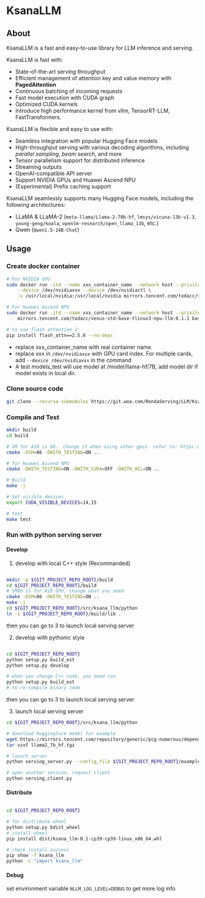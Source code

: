 # KsanaLLM

## About

KsanaLLM is a fast and easy-to-use library for LLM inference and serving.

KsanaLLM is fast with:

- State-of-the-art serving throughput
- Efficient management of attention key and value memory with **PagedAttention**
- Continuous batching of incoming requests
- Fast model execution with CUDA graph
- Optimized CUDA kernels
- Introduce high performance kernel from vllm, TensorRT-LLM, FastTransformers.

KsanaLLM is flexible and easy to use with:

- Seamless integration with popular Hugging Face models
- High-throughput serving with various decoding algorithms, including *parallel sampling*, *beam search*, and more
- Tensor parallelism support for distributed inference
- Streaming outputs
- OpenAI-compatible API server
- Support NVIDIA GPUs and Huawei Ascend NPU
- (Experimental) Prefix caching support

KsanaLLM seamlessly supports many Hugging Face models, including the following architectures:

- LLaMA & LLaMA-2 (`meta-llama/Llama-2-70b-hf`, `lmsys/vicuna-13b-v1.3`, `young-geng/koala`, `openlm-research/open_llama_13b`, etc.)
- Qwen (`Qwen1.5-14B-Chat`)

## Usage

### Create docker container

```bash
# For NVIDIA GPU
sudo docker run -itd --name xxx_container_name --network host --privileged \
    --device /dev/nvidiaxxx --device /dev/nvidiactl \
    -v /usr/local/nvidia:/usr/local/nvidia mirrors.tencent.com/todacc/venus-numerous-llm:0.1.17 bash

# For Huawei Ascend NPU
sudo docker run -itd --name xxx_container_name --network host --privileged \
    mirrors.tencent.com/todacc/venus-std-base-tlinux3-npu-llm:0.1.1 bash

# to use flash attention 2
pip install flash_attn==2.5.6 --no-deps
```
- replace xxx_container_name with real container name.
- replace xxx in ```/dev/nvidiaxxx``` with GPU card index. For multiple cards, add ```--device /dev/nvidiaxxx``` in the command
- A test models_test will use model at /model/llama-hf/7B, add model dir if model exists in local dir.

### Clone source code

```bash
git clone --recurse-submodules https://git.woa.com/RondaServing/LLM/KsanaLLM.git
```

### Compile and Test
```bash
mkdir build
cd build

# SM for A10 is 86， change it when using other gpus. refer to: https://developer.nvidia.cn/cuda-gpus
cmake -DSM=86 -DWITH_TESTING=ON ..

# for Huawei Ascend NPU
cmake -DWITH_TESTING=ON -DWITH_CUDA=OFF -DWITH_ACL=ON ..

# Build
make -j

# Set visible devices
export CUDA_VISIBLE_DEVICES=14,15

# test
make test
```

### Run with python serving server

#### Develop

 1. develop with local C++ style (Recommanded)

```bash

mkdir -p ${GIT_PROJECT_REPO_ROOT}/build
cd ${GIT_PROJECT_REPO_ROOT}/build
# SM86 is for A10 GPU, change what you need
cmake -DSM=86 -DWITH_TESTING=ON ..
make -j
cd ${GIT_PROJECT_REPO_ROOT}/src/ksana_llm/python
ln -s ${GIT_PROJECT_REPO_ROOT}/build/lib .
```

then you can go to 3 to launch local serving server

 2. develop with pythonic style

```bash

cd ${GIT_PROJECT_REPO_ROOT}
python setup.py build_ext
python setup.py develop

# when you change C++ code, you need run
python setup.py build_ext
# to re-compile binary code
```

then you can go to 3 to launch local serving server

 3. launch local serving server

```bash
cd ${GIT_PROJECT_REPO_ROOT}/src/ksana_llm/python

# download huggingface model for example
wget https://mirrors.tencent.com/repository/generic/pcg-numerous/dependency/numerous_llm_models/llama2_7b_hf.tgz
tar vzxf llama2_7b_hf.tgz

# launch server
python serving_server.py --config_file ${GIT_PROJECT_REPO_ROOT}/examples/ksana_llm.yaml --tokenizer_dir llama2_7b_hf

# open another session, request client
python serving_client.py
```

#### Distribute

```bash

cd ${GIT_PROJECT_REPO_ROOT}

# for distribute wheel
python setup.py bdist_wheel
# install wheel
pip install dist/ksana_llm-0.1-cp39-cp39-linux_x86_64.whl

# check install success
pip show -f ksana_llm
python -c "import ksana_llm"
```

#### Debug

set environment variable `NLLM_LOG_LEVEL=DEBUG` to get more log info
